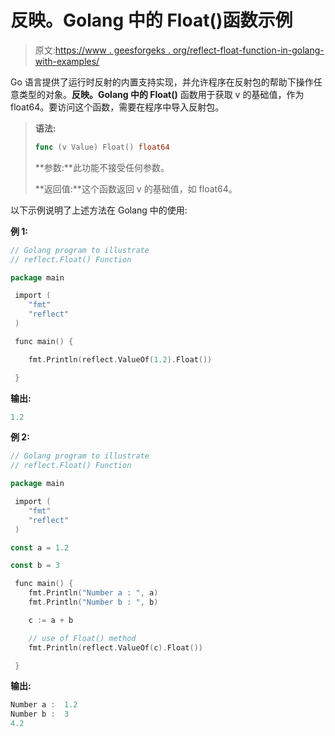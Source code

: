# 反映。Golang 中的 Float()函数示例

> 原文:[https://www . geesforgeks . org/reflect-float-function-in-golang-with-examples/](https://www.geeksforgeeks.org/reflect-float-function-in-golang-with-examples/)

Go 语言提供了运行时反射的内置支持实现，并允许程序在反射包的帮助下操作任意类型的对象。**反映。Golang 中的 Float()** 函数用于获取 v 的基础值，作为 float64。要访问这个函数，需要在程序中导入反射包。

> **语法:**
> 
> ```go
> func (v Value) Float() float64
> 
> ```
> 
> **参数:**此功能不接受任何参数。
> 
> **返回值:**这个函数返回 v 的基础值，如 float64。

以下示例说明了上述方法在 Golang 中的使用:

**例 1:**

```go
// Golang program to illustrate 
// reflect.Float() Function 

package main

 import (
    "fmt"
    "reflect"
 )

 func main() {   

    fmt.Println(reflect.ValueOf(1.2).Float())

 }       
```

**输出:**

```go
1.2

```

**例 2:**

```go
// Golang program to illustrate 
// reflect.Float() Function 

package main

 import (
    "fmt"
    "reflect"
 )

const a = 1.2

const b = 3

 func main() {
    fmt.Println("Number a : ", a)
    fmt.Println("Number b : ", b)

    c := a + b

    // use of Float() method
    fmt.Println(reflect.ValueOf(c).Float())

 } 
```

**输出:**

```go
Number a :  1.2
Number b :  3
4.2

```